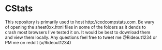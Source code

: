 # CStats
This repository is primarily used to host http://codcompstats.com. 
Be wary of opening the sheet0xx.html files in some of the folders as it dends to crash most browsers I've tested it on. It would be best to download them and view them locally. 
Any questions feel free to tweet me @Rideout1234 or PM me on reddit (u/Rideout1234)
